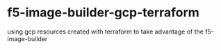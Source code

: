 # f5-image-builder-gcp-terraform
using gcp resources created with terraform to take advantage of the f5-image-builder
